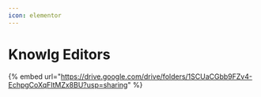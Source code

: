 ```yaml
---
icon: elementor
---
```


# Knowlg Editors



{% embed url="https://drive.google.com/drive/folders/1SCUaCGbb9FZv4-EchpgCoXqFltMZx8BU?usp=sharing" %}
